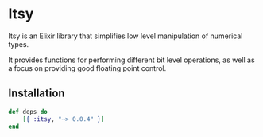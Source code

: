 # Itsy

Itsy is an Elixir library that simplifies low level manipulation of numerical types.

It provides functions for performing different bit level operations, as well as a focus on providing good floating point control.

Installation
------------
```elixir
def deps do
    [{ :itsy, "~> 0.0.4" }]
end
```
